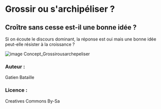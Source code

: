 # Grossir ou s'archipéliser ?
## Croître sans cesse est-il une bonne idée ?
Si on écoute le discours dominant, la réponse est oui mais une bonne idée peut-elle résister à la croissance ?

![image Concept_Grossirousarchepeliser](http://ebook.coop-tic.eu/francais/files/GrossirOuS039archipeliser_Concept_Grossirousarchepeliser_20140113161536_20140113161548.png)


###  Auteur :
Gatien Bataille
###  Licence : 
Creatives Commons By-Sa
